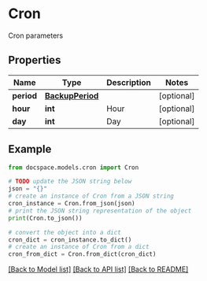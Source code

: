 # Cron

Cron parameters

## Properties

Name | Type | Description | Notes
------------ | ------------- | ------------- | -------------
**period** | [**BackupPeriod**](BackupPeriod.md) |  | [optional] 
**hour** | **int** | Hour | [optional] 
**day** | **int** | Day | [optional] 

## Example

```python
from docspace.models.cron import Cron

# TODO update the JSON string below
json = "{}"
# create an instance of Cron from a JSON string
cron_instance = Cron.from_json(json)
# print the JSON string representation of the object
print(Cron.to_json())

# convert the object into a dict
cron_dict = cron_instance.to_dict()
# create an instance of Cron from a dict
cron_from_dict = Cron.from_dict(cron_dict)
```
[[Back to Model list]](../README.md#documentation-for-models) [[Back to API list]](../README.md#documentation-for-api-endpoints) [[Back to README]](../README.md)


